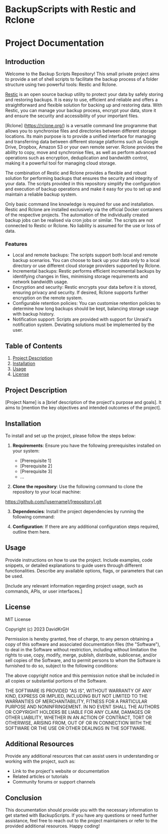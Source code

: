 # BackupScripts with Restic and Rclone

# Project Documentation

## Introduction

Welcome to the Backup Scripts Repository! This small private project aims to provide a set of shell scripts to facilitate the backup process of a folder structure using two powerful tools: Restic and Rclone.

[Restic](https://restic.net/) is an open source backup utility to protect your data by safely storing and restoring backups. It is easy to use, efficient and reliable and offers a straightforward and flexible solution for backing up and restoring data. With Restic, you can manage your backup process, encrypt your data, store it and ensure the security and accessibility of your important files.

[Rclone] (https://rclone.org/) is a versatile command line programme that allows you to synchronise files and directories between different storage locations. Its main purpose is to provide a unified interface for managing and transferring data between different storage platforms such as Google Drive, Dropbox, Amazon S3 or your own remote server. Rclone provides the ability to copy, move and synchronise files, as well as perform advanced operations such as encryption, deduplication and bandwidth control, making it a powerful tool for managing cloud storage.

The combination of Restic and Rclone provides a flexible and robust solution for performing backups that ensures the security and integrity of your data. The scripts provided in this repository simplify the configuration and execution of backup operations and make it easy for you to set up and maintain a reliable backup system.

Only basic command line knowledge is required for use and installation. Restic and Rclone are installed exclusively via the official Docker containers of the respective projects. The automation of the individually created backup jobs can be realised via cron jobs or similar. The scripts are not connected to Restic or Rclone. No liability is assumed for the use or loss of data.

### Features
- Local and remote backups: The scripts support both local and remote backup scenarios. You can choose to back up your data only to a local directory or use different cloud storage providers supported by Rclone.
- Incremental backups: Restic performs efficient incremental backups by identifying changes in files, minimising storage requirements and network bandwidth usage.
- Encryption and security: Restic encrypts your data before it is stored, ensuring privacy and security. If desired, Rclone supports further encryption on the remote system.
- Configurable retention policies: You can customise retention policies to determine how long backups should be kept, balancing storage usage with backup history.
- Notification support: Scripts are provided with support for Unraid's notification system. Deviating solutions must be implemented by the user.

## Table of Contents

1. [Project Description](#project-description)
2. [Installation](#installation)
3. [Usage](#usage)
4. [License](#license)

## Project Description<a name="project-description"></a>

[Project Name] is a [brief description of the project's purpose and goals]. It aims to [mention the key objectives and intended outcomes of the project].

## Installation<a name="installation"></a>

To install and set up the project, please follow the steps below:

1. **Requirements**: Ensure you have the following prerequisites installed on your system:
   - [Prerequisite 1]
   - [Prerequisite 2]
   - [Prerequisite 3]
   - ...

2. **Clone the repository**: Use the following command to clone the repository to your local machine:

https://github.com/[username]/[repository].git

3. **Dependencies**: Install the project dependencies by running the following command:



4. **Configuration**: If there are any additional configuration steps required, outline them here.

## Usage<a name="usage"></a>

Provide instructions on how to use the project. Include examples, code snippets, or detailed explanations to guide users through different functionalities. Describe any available options, flags, or parameters that can be used.

[Include any relevant information regarding project usage, such as commands, APIs, or user interfaces.]


## License<a name="license"></a>

MIT License

Copyright (c) 2023 DavidKrGH

Permission is hereby granted, free of charge, to any person obtaining a copy
of this software and associated documentation files (the "Software"), to deal
in the Software without restriction, including without limitation the rights
to use, copy, modify, merge, publish, distribute, sublicense, and/or sell
copies of the Software, and to permit persons to whom the Software is
furnished to do so, subject to the following conditions:

The above copyright notice and this permission notice shall be included in all
copies or substantial portions of the Software.

THE SOFTWARE IS PROVIDED "AS IS", WITHOUT WARRANTY OF ANY KIND, EXPRESS OR
IMPLIED, INCLUDING BUT NOT LIMITED TO THE WARRANTIES OF MERCHANTABILITY,
FITNESS FOR A PARTICULAR PURPOSE AND NONINFRINGEMENT. IN NO EVENT SHALL THE
AUTHORS OR COPYRIGHT HOLDERS BE LIABLE FOR ANY CLAIM, DAMAGES OR OTHER
LIABILITY, WHETHER IN AN ACTION OF CONTRACT, TORT OR OTHERWISE, ARISING FROM,
OUT OF OR IN CONNECTION WITH THE SOFTWARE OR THE USE OR OTHER DEALINGS IN THE
SOFTWARE.

## Additional Resources

Provide any additional resources that can assist users in understanding or working with the project, such as:

- Link to the project's website or documentation
- Related articles or tutorials
- Community forums or support channels

## Conclusion

This documentation should provide you with the necessary information to get started with BackupScripts. If you have any questions or need further assistance, feel free to reach out to the project maintainers or refer to the provided additional resources. Happy coding!
